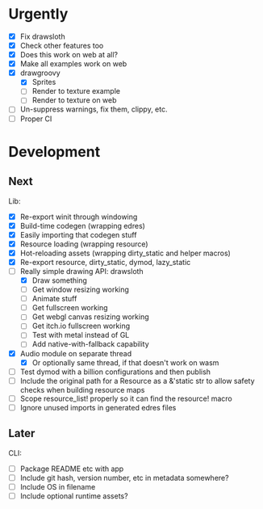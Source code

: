 # Urgently
- [x] Fix drawsloth
- [x] Check other features too
- [x] Does this work on web at all?
- [x] Make all examples work on web
- [x] drawgroovy
    - [x] Sprites
    - [ ] Render to texture example
    - [ ] Render to texture on web
- [ ] Un-suppress warnings, fix them, clippy, etc.
- [ ] Proper CI

# Development

## Next
Lib:
- [x] Re-export winit through windowing
- [x] Build-time codegen (wrapping edres)
- [x] Easily importing that codegen stuff
- [x] Resource loading (wrapping resource)
- [x] Hot-reloading assets (wrapping dirty_static and helper macros)
- [x] Re-export resource, dirty_static, dymod, lazy_static
- [ ] Really simple drawing API: drawsloth
    - [x] Draw something
    - [ ] Get window resizing working
    - [ ] Animate stuff
    - [ ] Get fullscreen working
    - [ ] Get webgl canvas resizing working
    - [ ] Get itch.io fullscreen working
    - [ ] Test with metal instead of GL
    - [ ] Add native-with-fallback capability
- [x] Audio module on separate thread
    - [x] Or optionally same thread, if that doesn't work on wasm
- [ ] Test dymod with a billion configurations and then publish
- [ ] Include the original path for a Resource as a &'static str to allow safety checks when building resource maps
- [ ] Scope resource_list! properly so it can find the resource! macro
- [ ] Ignore unused imports in generated edres files

## Later
CLI:
- [ ] Package README etc with app
- [ ] Include git hash, version number, etc in metadata somewhere?
- [ ] Include OS in filename
- [ ] Include optional runtime assets?
